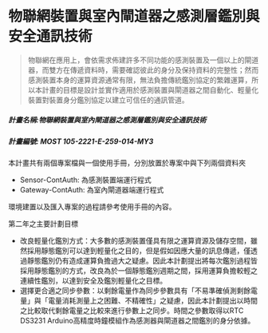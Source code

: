 # 物聯網裝置與室內閘道器之感測層鑑別與安全通訊技術
> 物聯網在應用上，會依需求佈建許多不同功能的感測裝置及一個以上的閘道器，而雙方在傳遞資料時，需要確認彼此的身分及保持資料的完整性；然而感測裝置本身的運算資源通常有限，無法負擔傳統鑑別協定的繁雜運算，所以本計畫的目標是設計並實作適用於感測裝置與閘道器之間自動化、輕量化裝置對裝置身分鑑別協定以建立可信任的通訊管道。
##### 計畫名稱:物聯網裝置與室內閘道器之感測層鑑別與安全通訊技術
##### 計畫編號: MOST 105-2221-E-259-014-MY3

本計畫共有兩個專案檔與一個使用手冊，分別放置於專案中與下列兩個資料夾
- Sensor-ContAuth: 為感測裝置端運行程式
- Gateway-ContAuth: 為室內閘道器端運行程式

環境建置以及匯入專案的過程請參考使用手冊的內容。

第二年之主要計劃目標
- 改良輕量化鑑別方式：大多數的感測裝置僅具有限之運算資源及儲存空間，雖然採用靜態鑑別可以達到輕量化之目的，但是假如因應大量的訊息傳遞，僅透過靜態鑑別仍有造成運算負擔過大之疑慮。因此本計劃提出將每次鑑別過程皆採用靜態鑑別的方式，改良為於一個靜態鑑別週期之間，採用運算負擔較輕之連續性鑑別，以達到安全及鑑別輕量化之目標。
- 選擇更合適之同步參數：以剩餘電量作為同步參數具有「不易準確偵測剩餘電量」與「電量消耗測量上之困難、不精確性」之疑慮，因此本計劃提出以時間之比較取代剩餘電量之比較來進行參數上之同步。時間之參數取得以RTC DS3231 Arduino高精度時鐘模組作為感測器與閘道器之間鑑別的身分依據。
